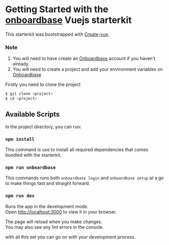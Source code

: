# Getting Started with the [onboardbase](onboardbase.com) Vuejs starterkit

This starterkit was bootstrapped with [Create-vue](https://github.com/vuejs/create-vue).


### Note
1. You will need to have create an [Onboardbase](https://onboardbase.com/signup) account if you haven't already.
2. You will need to create a project and add your environment variables on [Onboardbase](https://onboardbase.com/signup)

Firstly you need to clone the project 

```bash
$ git clone <project>
$ cd <project>
```


## Available Scripts

In the project directory, you can run:

### `npm install`

This command is use to install all required dependencies that comes bundled with the starterkit.

### `npm run onboardbase`

This commands runs both `onboardbase login` and `onboardbase setup` at a go to make things fast and straight forward.

### `npm run dev`

Runs the app in the development mode.\
Open [http://localhost:3000](http://localhost:3000) to view it in your browser.

The page will reload when you make changes.\
You may also see any lint errors in the console.

with all this set you can go on with your development process.

